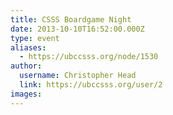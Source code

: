 ```yaml
---
title: CSSS Boardgame Night 
date: 2013-10-10T16:52:00.000Z
type: event
aliases:
  - https://ubccsss.org/node/1530
author:
  username: Christopher Head
  link: https://ubccsss.org/user/2
images:
---
```


